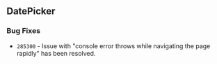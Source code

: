 ##  DatePicker

###    Bug Fixes

- `285300` - Issue with "console error throws while navigating the page rapidly" has been resolved.
